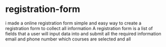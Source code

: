 # registration-form
 i made a online registration form simple and easy way to create a  registration form to collect all information A registration form is a list of fields that a user will input data into and submit all the required information email and phone number which courses are selected and all 
